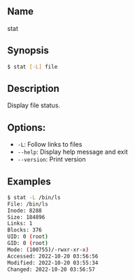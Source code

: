 ## Name

stat

## Synopsis

```sh
$ stat [-L] file
```

## Description

Display file status.

## Options:

* `-L`: Follow links to files
* `--help`: Display help message and exit
* `--version`: Print version

## Examples

```sh
$ stat -L /bin/ls
File: /bin/ls
Inode: 8288
Size: 184896
Links: 1
Blocks: 376
UID: 0 (root)
GID: 0 (root)
Mode: (100755)/-rwxr-xr-x)
Accessed: 2022-10-20 03:56:56
Modified: 2022-10-20 03:55:34
Changed: 2022-10-20 03:56:57
```
